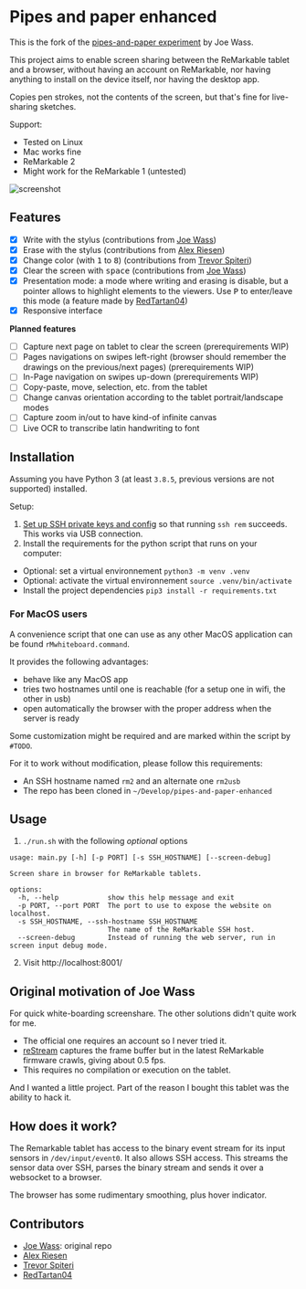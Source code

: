 # Pipes and paper enhanced

This is the fork of the [pipes-and-paper experiment](https://gitlab.com/afandian/pipes-and-paper/-/tree/master) by Joe Wass.

This project aims to enable screen sharing between the ReMarkable tablet and a browser, without having an account on ReMarkable, nor having anything to install on the device itself, nor having the desktop app.

Copies pen strokes, not the contents of the screen, but that's fine for live-sharing sketches.

Support:

- Tested on Linux
- Mac works fine
- ReMarkable 2
- Might work for the ReMarkable 1 (untested)

![screenshot](images/screenshot.jpg)

## Features

- [x] Write with the stylus (contributions from [Joe Wass](https://gitlab.com/afandian))
- [x] Erase with the stylus (contributions from [Alex Riesen](https://gitlab.com/raalkml))
- [x] Change color (with <kbd>1</kbd> to <kbd>8</kbd>) (contributions from [Trevor Spiteri](https://gitlab.com/tspiteri))
- [x] Clear the screen with <kbd>space</kbd> (contributions from [Joe Wass](https://gitlab.com/afandian))
- [x] Presentation mode: a mode where writing and erasing is disable, but a pointer allows to highlight elements to the viewers. Use <kbd>P</kbd> to enter/leave this mode  (a feature made by [RedTartan04](https://github.com/RedTartan04))
- [x] Responsive interface

**Planned features**

- [ ] Capture next page on tablet to clear the screen (prerequirements WIP)
- [ ] Pages navigations on swipes left-right (browser should remember the drawings on the previous/next pages) (prerequirements WIP)
- [ ] In-Page navigation on swipes up-down (prerequirements WIP)
- [ ] Copy-paste, move, selection, etc. from the tablet
- [ ] Change canvas orientation according to the tablet portrait/landscape modes
- [ ] Capture zoom in/out to have kind-of infinite canvas
- [ ] Live OCR to transcribe latin handwriting to font

## Installation

Assuming you have Python 3 (at least `3.8.5`, previous versions are not supported) installed.

Setup:

1. [Set up SSH private keys and config](https://remarkablewiki.com/tech/ssh) so that running `ssh rem` succeeds. This works via USB connection.
2. Install the requirements for the python script that runs on your computer:

- Optional: set a virtual environnement `python3 -m venv .venv`
- Optional: activate the virtual environnement `source .venv/bin/activate`
- Install the project dependencies `pip3 install -r requirements.txt`

### For MacOS users

A convenience script that one can use as any other MacOS application can be found `rMwhiteboard.command`.

It provides the following advantages:

- behave like any MacOS app
- tries two hostnames until one is reachable (for a setup one in wifi, the other in usb)
- open automatically the browser with the proper address when the server is ready


Some customization might be required and are marked within the script by `#TODO`.

For it to work without modification, please follow this requirements:

- An SSH hostname named `rm2` and an alternate one `rm2usb`
- The repo has been cloned in `~/Develop/pipes-and-paper-enhanced`

## Usage

1. `./run.sh` with the following _optional_ options 

```
usage: main.py [-h] [-p PORT] [-s SSH_HOSTNAME] [--screen-debug]

Screen share in browser for ReMarkable tablets.

options:
  -h, --help            show this help message and exit
  -p PORT, --port PORT  The port to use to expose the website on localhost.
  -s SSH_HOSTNAME, --ssh-hostname SSH_HOSTNAME
                        The name of the ReMarkable SSH host.
  --screen-debug        Instead of running the web server, run in screen input debug mode.
```

2. Visit http://localhost:8001/


## Original motivation of Joe Wass

For quick white-boarding screenshare. The other solutions didn't quite work for me. 

 - The official one requires an account so I never tried it. 
 - [reStream](https://github.com/rien/reStream) captures the frame buffer but in the latest ReMarkable firmware crawls, giving about 0.5 fps.
 - This requires no compilation or execution on the tablet.

And I wanted a little project. Part of the reason I bought this tablet was the ability to hack it.

## How does it work?

The Remarkable tablet has access to the binary event stream for its input sensors in `/dev/input/event0`. It also allows SSH access. This streams the sensor data over SSH, parses the binary stream and sends it over a websocket to a browser.

The browser has some rudimentary smoothing, plus hover indicator.

## Contributors

- [Joe Wass](https://gitlab.com/afandian): original repo
- [Alex Riesen](https://gitlab.com/raalkml)
- [Trevor Spiteri](https://gitlab.com/tspiteri)
- [RedTartan04](https://github.com/RedTartan04)
